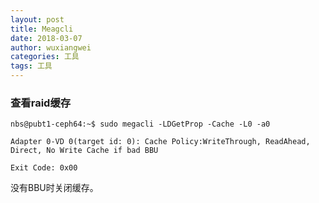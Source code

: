 ```yaml
---
layout: post
title: Meagcli
date: 2018-03-07
author: wuxiangwei
categories: 工具
tags: 工具
---
```


### 查看raid缓存 ###

```
nbs@pubt1-ceph64:~$ sudo megacli -LDGetProp -Cache -L0 -a0

Adapter 0-VD 0(target id: 0): Cache Policy:WriteThrough, ReadAhead, Direct, No Write Cache if bad BBU

Exit Code: 0x00
```
没有BBU时关闭缓存。



